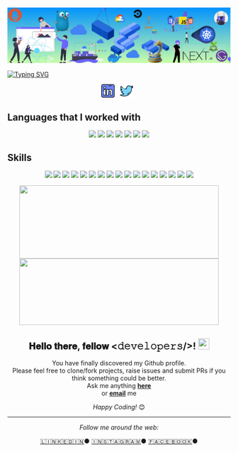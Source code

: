  &emsp;&emsp;
![enter image description here](https://raw.githubusercontent.com/sam1code/profile/master/profile.png)

<!--
**sam1code/sam1code** is a ✨ _special_ ✨ repository because its `README.md` (this file) appears on your GitHub profile.

Here are some ideas to get you started:
-->

[![Typing SVG](https://readme-typing-svg.herokuapp.com?font=Fira+Code&pause=1000&random=false&width=435&lines=Hey+there%2C+I'm+Soumya;a+full+stack+engineer+(Architect))](https://git.io/typing-svg)

<div align="center">


   <a href="https://www.linkedin.com/in/samcse95/"><img height="30" src="linkedin.png"></a>&nbsp;&nbsp;
<a href="https://twitter.com/samcse95"><img height="30" src="twitter.png"></a>&nbsp;&nbsp;
</div>


<h2>Languages that I worked with</h2>

<div align="center">
  <img src="https://img.shields.io/badge/-Java-FFCC00" />
  <img src="https://img.shields.io/badge/-JavaScript-%239B2900" />
  <img src="https://img.shields.io/badge/-TypeScript-success" />
  <img src="https://img.shields.io/badge/-GO-003399" />
  <img src="https://img.shields.io/badge/-Python-blueviolet" />
  <img src="https://img.shields.io/badge/-%20C%20-blue" /> 
  <img src="https://img.shields.io/badge/-%20C%2B%2B-%238F00FF" />
</div>
<h2>Skills</h2>
<div align="center">
<img src="https://img.shields.io/badge/HTML-80%25-brightgreen" />
<img src="https://img.shields.io/badge/CSS-60%25-blue" />
<img src="https://img.shields.io/badge/React-80%25-60DBFB" />
<img src="https://img.shields.io/badge/GatsBy-60%25-brightgreen" />
<img src="https://img.shields.io/badge/Next.js-70%25-0E1416" />
<img src="https://img.shields.io/badge/Node.js-80%25-3C823B" />
<img src="https://img.shields.io/badge/Express.js-80%25-EFD81C" />
<img src="https://img.shields.io/badge/GoLang-60%25-092D1F" />
<img src="https://img.shields.io/badge/ReactNative-60%25-0A90B7" />
<img src="https://img.shields.io/badge/GraphQL-60%25-3C823B" />
<img src="https://img.shields.io/badge/MongoDB-70%25-EFD81C" />
<img src="https://img.shields.io/badge/Docker-60%25-blue" />
<img src="https://img.shields.io/badge/K8s-30%25-60DBFB" />
<img src="https://img.shields.io/badge/gitOps-40%25-092D1F" />
<img src="https://img.shields.io/badge/GCP+AWS-40%25-0A90B7" />
<img src="https://img.shields.io/badge/Istio-05%25-092D1F" />
<img src="https://img.shields.io/badge/Promethus-30%25-0A90B7" />
</div>

<p align="center">
  <img align="center" width="450" height="165" src="https://github-readme-stats.vercel.app/api?username=sam1code&show_icons=true&hide_border=false&line_height=20&show_owner=true&bg_color=0,EE82EE,FFFFFF&theme=graywhite"/>
<img align="center" width="450" height="150" src="https://github-readme-stats.vercel.app/api/top-langs/?username=sam1code&layout=compact&hide=HTML&langs_count=10&bg_color=0,EE82EE,FFFFFF&theme=graywhite"/>
</p>
</details>
<div align="center">
<h2> 𝐇𝐞𝐥𝐥𝐨 𝐭𝐡𝐞𝐫𝐞, 𝐟𝐞𝐥𝐥𝐨𝐰 <𝚍𝚎𝚟𝚎𝚕𝚘𝚙𝚎𝚛𝚜/>! <img src="https://media.giphy.com/media/hvRJCLFzcasrR4ia7z/giphy.gif" height="25px" width="25px"></h2>
</div>

<div align="center" width="50">


<div align="center">

You have finally discovered my Github profile. <br>
Please feel free to clone/fork projects, raise issues and submit PRs if you think something could be better. <br>
Ask me anything <a href="https://github.com/sam1code/sam1code/issues/new"><b>here</b></a><br>
or <a href="mailto:samcse95@gmail.com"><b>email</b></a> me

<i>Happy Coding!</i> 😊

</div>


---

<i>Follow me around the web:</i><br>

  <a target="_blank" href="https://www.linkedin.com/in/samcse95/">🇱​🇮​🇳​🇰​🇪​🇩​🇮​🇳​</a> ●
  <a target="_blank" href="https://www.instagram.com/samm95s/">🇮​🇳​🇸​🇹​🇦​🇬​🇷​🇦​🇲​</a> ●
  <a target="_blank" href="https://www.facebook.com/soumyakanta.pattanaik.7/">🇫​🇦​🇨​🇪​🇧​🇴​🇴​🇰​</a> ●


